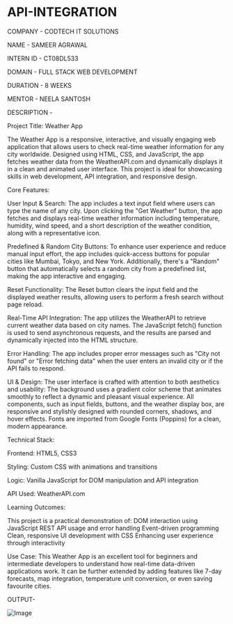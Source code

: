 # API-INTEGRATION

COMPANY - CODTECH IT SOLUTIONS

NAME - SAMEER AGRAWAL

INTERN ID - CT08DL533

DOMAIN - FULL STACK WEB DEVELOPMENT

DURATION - 8 WEEKS

MENTOR -  NEELA SANTOSH 

DESCRIPTION - 

Project Title: Weather App

The Weather App is a responsive, interactive, and visually engaging web application that allows users to check real-time weather information for any city worldwide. Designed using HTML, CSS, and JavaScript, the app fetches weather data from the WeatherAPI.com and dynamically displays it in a clean and animated user interface. This project is ideal for showcasing skills in web development, API integration, and responsive design.

Core Features:

User Input & Search:
The app includes a text input field where users can type the name of any city. Upon clicking the "Get Weather" button, the app fetches and displays real-time weather information including temperature, humidity, wind speed, and a short description of the weather condition, along with a representative icon.

Predefined & Random City Buttons:
To enhance user experience and reduce manual input effort, the app includes quick-access buttons for popular cities like Mumbai, Tokyo, and New York. Additionally, there's a "Random" button that automatically selects a random city from a predefined list, making the app interactive and engaging.

Reset Functionality:
The Reset button clears the input field and the displayed weather results, allowing users to perform a fresh search without page reload.

Real-Time API Integration:
The app utilizes the WeatherAPI to retrieve current weather data based on city names. The JavaScript fetch() function is used to send asynchronous requests, and the results are parsed and dynamically injected into the HTML structure.

Error Handling:
The app includes proper error messages such as "City not found" or "Error fetching data" when the user enters an invalid city or if the API fails to respond.

UI & Design:
The user interface is crafted with attention to both aesthetics and usability:
The background uses a gradient color scheme that animates smoothly to reflect a dynamic and pleasant visual experience.
All components, such as input fields, buttons, and the weather display box, are responsive and stylishly designed with rounded corners, shadows, and hover effects.
Fonts are imported from Google Fonts (Poppins) for a clean, modern appearance.

Technical Stack:

Frontend: HTML5, CSS3

Styling: Custom CSS with animations and transitions

Logic: Vanilla JavaScript for DOM manipulation and API integration

API Used: WeatherAPI.com

Learning Outcomes:

This project is a practical demonstration of:
DOM interaction using JavaScript
REST API usage and error handling
Event-driven programming
Clean, responsive UI development with CSS
Enhancing user experience through interactivity

Use Case:
This Weather App is an excellent tool for beginners and intermediate developers to understand how real-time data-driven applications work. It can be further extended by adding features like 7-day forecasts, map integration, temperature unit conversion, or even saving favourite cities.


OUTPUT-

![Image](https://github.com/user-attachments/assets/edba13c9-e9f9-4c00-92f0-43c8fef75d6b)

